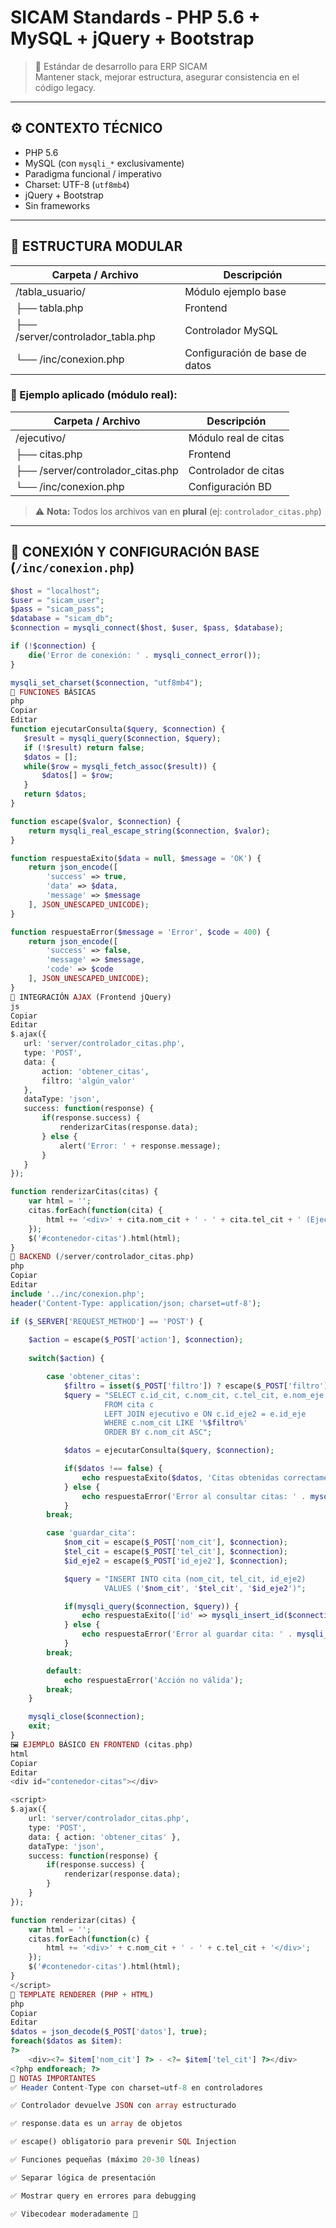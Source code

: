 # SICAM Standards - PHP 5.6 + MySQL + jQuery + Bootstrap

> 🧠 Estándar de desarrollo para ERP SICAM  
> Mantener stack, mejorar estructura, asegurar consistencia en el código legacy.

---

## ⚙️ CONTEXTO TÉCNICO

- PHP 5.6  
- MySQL (con `mysqli_*` exclusivamente)  
- Paradigma funcional / imperativo  
- Charset: UTF-8 (`utf8mb4`)  
- jQuery + Bootstrap  
- Sin frameworks

---

## 📁 ESTRUCTURA MODULAR

| Carpeta / Archivo                    | Descripción                       |
|-------------------------------------|-----------------------------------|
| /tabla_usuario/                     | Módulo ejemplo base               |
| ├── tabla.php                       | Frontend                          |
| ├── /server/controlador_tabla.php   | Controlador MySQL                 |
| └── /inc/conexion.php               | Configuración de base de datos    |

### 🧪 Ejemplo aplicado (módulo real):

| Carpeta / Archivo                    | Descripción                       |
|-------------------------------------|-----------------------------------|
| /ejecutivo/                         | Módulo real de citas              |
| ├── citas.php                       | Frontend                          |
| ├── /server/controlador_citas.php   | Controlador de citas              |
| └── /inc/conexion.php               | Configuración BD                  |

> ⚠️ **Nota:** Todos los archivos van en **plural** (ej: `controlador_citas.php`)

---

## 🔌 CONEXIÓN Y CONFIGURACIÓN BASE (`/inc/conexion.php`)

```php
$host = "localhost";
$user = "sicam_user"; 
$pass = "sicam_pass";
$database = "sicam_db";
$connection = mysqli_connect($host, $user, $pass, $database);

if (!$connection) {
    die('Error de conexión: ' . mysqli_connect_error());
}

mysqli_set_charset($connection, "utf8mb4");
🔁 FUNCIONES BÁSICAS
php
Copiar
Editar
function ejecutarConsulta($query, $connection) {
   $result = mysqli_query($connection, $query);
   if (!$result) return false;
   $datos = [];
   while($row = mysqli_fetch_assoc($result)) {
       $datos[] = $row;
   }
   return $datos;
}

function escape($valor, $connection) {
    return mysqli_real_escape_string($connection, $valor);
}

function respuestaExito($data = null, $message = 'OK') {
    return json_encode([
        'success' => true,
        'data' => $data,
        'message' => $message
    ], JSON_UNESCAPED_UNICODE);
}

function respuestaError($message = 'Error', $code = 400) {
    return json_encode([
        'success' => false,
        'message' => $message,
        'code' => $code
    ], JSON_UNESCAPED_UNICODE);
}
🔄 INTEGRACIÓN AJAX (Frontend jQuery)
js
Copiar
Editar
$.ajax({
   url: 'server/controlador_citas.php',
   type: 'POST',
   data: {
       action: 'obtener_citas',
       filtro: 'algún_valor'
   },
   dataType: 'json',
   success: function(response) {
       if(response.success) {
           renderizarCitas(response.data);
       } else {
           alert('Error: ' + response.message);
       }
   }
});

function renderizarCitas(citas) {
    var html = '';
    citas.forEach(function(cita) {
        html += '<div>' + cita.nom_cit + ' - ' + cita.tel_cit + ' (Ejecutivo: ' + cita.nom_eje + ')</div>';
    });
    $('#contenedor-citas').html(html);
}
🧠 BACKEND (/server/controlador_citas.php)
php
Copiar
Editar
include '../inc/conexion.php';
header('Content-Type: application/json; charset=utf-8');

if ($_SERVER['REQUEST_METHOD'] == 'POST') {
    
    $action = escape($_POST['action'], $connection);
    
    switch($action) {

        case 'obtener_citas':
            $filtro = isset($_POST['filtro']) ? escape($_POST['filtro'], $connection) : '';
            $query = "SELECT c.id_cit, c.nom_cit, c.tel_cit, e.nom_eje 
                     FROM cita c
                     LEFT JOIN ejecutivo e ON c.id_eje2 = e.id_eje
                     WHERE c.nom_cit LIKE '%$filtro%'
                     ORDER BY c.nom_cit ASC";

            $datos = ejecutarConsulta($query, $connection);

            if($datos !== false) {
                echo respuestaExito($datos, 'Citas obtenidas correctamente');
            } else {
                echo respuestaError('Error al consultar citas: ' . mysqli_error($connection) . ' Query: ' . $query);
            }
        break;

        case 'guardar_cita':
            $nom_cit = escape($_POST['nom_cit'], $connection);
            $tel_cit = escape($_POST['tel_cit'], $connection);
            $id_eje2 = escape($_POST['id_eje2'], $connection);

            $query = "INSERT INTO cita (nom_cit, tel_cit, id_eje2) 
                     VALUES ('$nom_cit', '$tel_cit', '$id_eje2')";

            if(mysqli_query($connection, $query)) {
                echo respuestaExito(['id' => mysqli_insert_id($connection)], 'Cita guardada correctamente');
            } else {
                echo respuestaError('Error al guardar cita: ' . mysqli_error($connection) . ' Query: ' . $query);
            }
        break;

        default:
            echo respuestaError('Acción no válida');
        break;
    }

    mysqli_close($connection);
    exit;
}
🖼️ EJEMPLO BÁSICO EN FRONTEND (citas.php)
html
Copiar
Editar
<div id="contenedor-citas"></div>

<script>
$.ajax({
    url: 'server/controlador_citas.php',
    type: 'POST',
    data: { action: 'obtener_citas' },
    dataType: 'json',
    success: function(response) {
        if(response.success) {
            renderizar(response.data);
        }
    }
});

function renderizar(citas) {
    var html = '';
    citas.forEach(function(c) {
        html += '<div>' + c.nom_cit + ' - ' + c.tel_cit + '</div>';
    });
    $('#contenedor-citas').html(html);
}
</script>
🧱 TEMPLATE RENDERER (PHP + HTML)
php
Copiar
Editar
$datos = json_decode($_POST['datos'], true);
foreach($datos as $item):
?>
    <div><?= $item['nom_cit'] ?> - <?= $item['tel_cit'] ?></div>
<?php endforeach; ?>
📌 NOTAS IMPORTANTES
✅ Header Content-Type con charset=utf-8 en controladores

✅ Controlador devuelve JSON con array estructurado

✅ response.data es un array de objetos

✅ escape() obligatorio para prevenir SQL Injection

✅ Funciones pequeñas (máximo 20-30 líneas)

✅ Separar lógica de presentación

✅ Mostrar query en errores para debugging

✅ Vibecodear moderadamente 🚀

